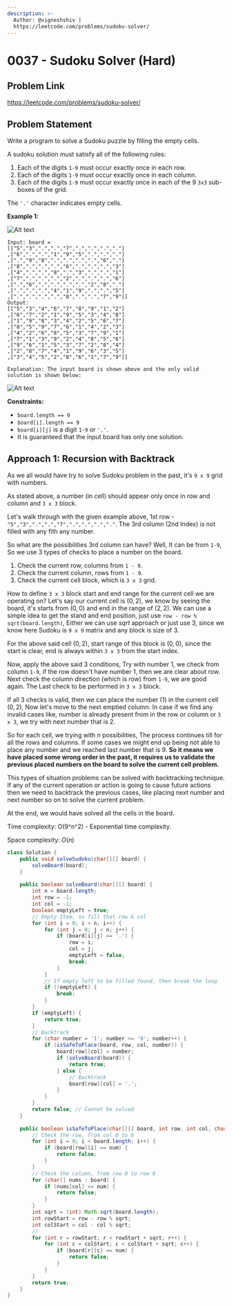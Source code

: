 ```yaml
---
description: >-
  Author: @vigneshshiv |
  https://leetcode.com/problems/sudoku-solver/
---
```


# 0037 - Sudoku Solver (Hard)

## Problem Link

https://leetcode.com/problems/sudoku-solver/

## Problem Statement

Write a program to solve a Sudoku puzzle by filling the empty cells.

A sudoku solution must satisfy all of the following rules:

1. Each of the digits `1-9` must occur exactly once in each row.
2. Each of the digits `1-9` must occur exactly once in each column.
3. Each of the digits `1-9` must occur exactly once in each of the $9$ `3x3` sub-boxes of the grid.

The `'.'` character indicates empty cells.

**Example 1:**

![Alt text](https://upload.wikimedia.org/wikipedia/commons/thumb/f/ff/Sudoku-by-L2G-20050714.svg/250px-Sudoku-by-L2G-20050714.svg.png)

```
Input: board = 
[["5","3",".",".","7",".",".",".","."]
,["6",".",".","1","9","5",".",".","."]
,[".","9","8",".",".",".",".","6","."]
,["8",".",".",".","6",".",".",".","3"]
,["4",".",".","8",".","3",".",".","1"]
,["7",".",".",".","2",".",".",".","6"]
,[".","6",".",".",".",".","2","8","."]
,[".",".",".","4","1","9",".",".","5"]
,[".",".",".",".","8",".",".","7","9"]]
Output: 
[["5","3","4","6","7","8","9","1","2"]
,["6","7","2","1","9","5","3","4","8"]
,["1","9","8","3","4","2","5","6","7"]
,["8","5","9","7","6","1","4","2","3"]
,["4","2","6","8","5","3","7","9","1"]
,["7","1","3","9","2","4","8","5","6"]
,["9","6","1","5","3","7","2","8","4"]
,["2","8","7","4","1","9","6","3","5"]
,["3","4","5","2","8","6","1","7","9"]]

Explanation: The input board is shown above and the only valid solution is shown below:

```

![Alt text](https://upload.wikimedia.org/wikipedia/commons/thumb/3/31/Sudoku-by-L2G-20050714_solution.svg/250px-Sudoku-by-L2G-20050714_solution.svg.png)


**Constraints:**

* `board.length == 9`
* `board[i].length == 9`
* `board[i][j]` is a digit `1-9` or `'.'`.
* It is guaranteed that the input board has only one solution.

## Approach 1: Recursion with Backtrack

As we all would have try to solve Sudoku problem in the past, it's `9 x 9` grid with numbers. 

As stated above, a number (in cell) should appear only once in row and column and `3 x 3` block. 

Let's walk through with the given example above, 1st row - `"5","3",".",".","7",".",".",".","."`. The 3rd column (2nd Index) is not filled with any fith any number. 

So what are the possibilities 3rd column can have? Well, It can be from `1-9`, So we use 3 types of checks to place a number on the board. 

1. Check the current row, columns from `1 - 9`.
2. Check the current column, rows from `1 - 9`.
3. Check the current cell block, which is `3 x 3` grid.

How to define `3 x 3` block start and end range for the current cell we are operating on? Let's say our current cell is $(0, 2)$, we know by seeing the board, it's starts from $(0, 0)$ and end in the range of $(2, 2)$. We can use a simple idea to get the stand and end position, just use `row - row % sqrt(board.length)`, Either we can use $sqrt$ approach or just use 3, since we know here Sudoku is `9 x 9` matrix and any block is size of 3. 

For the above said cell $(0, 2)$, start range of this block is $(0, 0)$, since the start is clear, end is always within `3 x 3` from the start index. 

Now, apply the above said 3 conditions, Try with number $1$, we check from column `1-9`, if the row doesn't have number $1$, then we are clear about row. Next check the column direction (which is row) from `1-9`, we are good again. The Last check to be performed in `3 x 3` block. 

If all $3$ checks is valid, then we can place the number ($1$) in the current cell $(0, 2)$, Now let's move to the next emptied column. In case if we find any invalid cases like, number is already present from in the row or column or `3 x 3`, we try with next number that is $2$. 

So for each cell, we trying with $n$ possibilities, The process continues till for all the rows and columns. If some cases we might end up being not able to place any number and we reached last number that is $9$. **So it means we have placed some wrong order in the past, it requires us to validate the previous placed numbers on the board to solve the current cell problem.** 

This types of situation problems can be solved with backtracking technique. If any of the current operation or action is going to cause future actions then we need to backtrack the previous cases, like placing next number and next number so on to solve the current problem. 

At the end, we would have solved all the cells in the board. 

Time complexity: O(9^n^2) - Exponential time complexity. 

Space complexity: $O(n)$

<Tabs>
<TabItem value="java" label="Java">
<SolutionAuthor name="@vigneshshiv"/>

```java
class Solution {
    public void solveSudoku(char[][] board) {
        solveBoard(board);
    }
    
    public boolean solveBoard(char[][] board) {
        int n = board.length;
        int row = -1;
        int col = -1;
        boolean emptyLeft = true;
        // Empty Item, so fill that row & col
        for (int i = 0; i < n; i++) {
            for (int j = 0; j < n; j++) {
                if (board[i][j] == '.') {
                    row = i;
                    col = j;
                    emptyLeft = false;
                    break;
                }
            }
            // If empty left to be filled found, then break the loop
            if (!emptyLeft) {
                break;
            }
        }
        if (emptyLeft) {
            return true;
        }
        // Backtrack
        for (char number = '1'; number <= '9'; number++) {
            if (isSafeToPlace(board, row, col, number)) {
                board[row][col] = number;
                if (solveBoard(board)) {
                    return true;
                } else {
                    // Backtrack
                    board[row][col] = '.';
                }
            }
        }
        return false; // Cannot be solved
    }
    
    public boolean isSafeToPlace(char[][] board, int row, int col, char num) {
        // Check the row, from col 0 to 8
        for (int i = 0; i < board.length; i++) {
            if (board[row][i] == num) {
                return false;
            }
        }
        // Check the column, from row 0 to row 8
        for (char[] nums : board) {
            if (nums[col] == num) {
                return false;
            }
        }
        int sqrt = (int) Math.sqrt(board.length);
        int rowStart = row - row % sqrt;
        int colStart = col - col % sqrt;
        //
        for (int r = rowStart; r < rowStart + sqrt; r++) {
            for (int c = colStart; c < colStart + sqrt; c++) {
                if (board[r][c] == num) {
                    return false;
                }
            }
        }
        return true;
    }
}
```

</TabItem>
</Tabs>